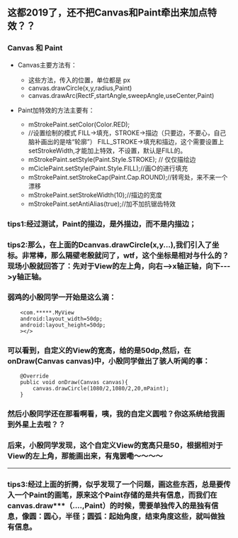 ## 这都2019了，还不把Canvas和Paint牵出来加点特效？？
### Canvas 和 Paint 
- Canvas主要方法有：
    - 这些方法，传入的位置，单位都是 px
    - canvas.drawCircle(x,y,radius,Paint)
    - canvas.drawArc(RectF,startAngle,sweepAngle,useCenter,Paint)

- Paint加特效的方法主要有：
    -  mStrokePaint.setColor(Color.RED);
    - //设置绘制的模式 FILL->填充，STROKE->描边（只要边，不要心，自己脑补画出的是啥“轮廓”） FILL_STROKE->填充和描边，这个需要设置上setStrokeWidth,才能加上特效，不设置，默认是FILL的。
    -  mStrokePaint.setStyle(Paint.Style.STROKE); // 仅仅描绘边
    - mCiclePaint.setStyle(Paint.Style.FILL);//画○的进行填充
    - mStrokePaint.setStrokeCap(Paint.Cap.ROUND);//转弯处，来不来一个漂移
    - mStrokePaint.setStrokeWidth(10);//描边的宽度
    - mStrokePaint.setAntiAlias(true);//加不加抗锯齿特效

### tips1:经过测试，Paint的描边，是外描边，而不是内描边；
### tips2:那么，在上面的Dcanvas.drawCircle(x,y...),我们引入了坐标。非常棒，那么隔壁老殷就问了，wtf，这个坐标是相对与什么的？现场小殷就回答了：先对于View的左上角，向右-->x轴正轴，向下--->y轴正轴。
### 弱鸡的小殷同学一开始是这么滴：
        <com.*****.MyView
        android:layout_width=50dp;
        android:layout_height=50dp;
        ></>
### 可以看到，自定义的View的宽高，给的是50dp,然后，在onDraw(Canvas canvas)中，小殷同学做出了骇人听闻的事：
        @Override
        public void onDraw(Canvas canvas){
            canvas.drawCircle(1080/2,1080/2,20,mPaint);
        }
### 然后小殷同学还在那看啊看，咦，我的自定义圆啦？你这系统给我画到外星上去啦？？
### 后来，小殷同学发现，这个自定义View的宽高只是50，根据相对于View的左上角，那能画出来，有鬼罢嘞～～～～        
---
### tips3:经过上面的折腾，似乎发现了一个问题，画这些东西，总是要传入一个Paint的画笔，原来这个Paint存储的是共有信息，而我们在canvas.draw***（....,Paint）的时候，需要单独传入的是独有信息，像圆：圆心，半径；圆弧：起始角度，结束角度这些，就叫做独有信息。
